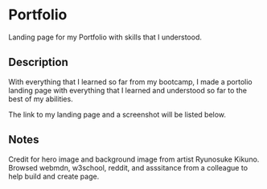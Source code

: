 # Portfolio
Landing page for my Portfolio with skills that I understood.

## Description
With everything that I learned so far from my bootcamp, I made a portolio landing page with everything that I learned and understood so far to the best of my abilities.

The link to my landing page and a screenshot will be listed below.

## Notes
Credit for hero image and background image from artist Ryunosuke Kikuno. Browsed webmdn, w3school, reddit, and asssitance from a colleague to help build and create page.